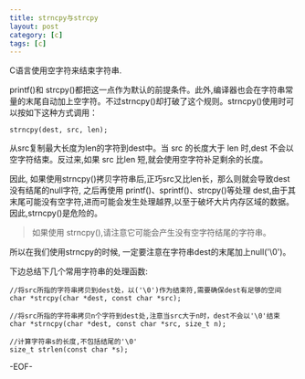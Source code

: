```yaml
---
title: strncpy与strcpy
layout: post
category: [c]
tags: [c]
--- 
```


C语言使用空字符来结束字符串.  

printf()和 strcpy()都把这一点作为默认的前提条件。此外,编译器也会在字符串常量的末尾自动加上空字符。不过strncpy()却打破了这个规则。strncpy()使用时可以按如下这种方式调用：  

    strncpy(dest, src, len);  

从src复制最大长度为len的字符到dest中。当 src 的长度大于 len 时,dest 不会以空字符结束。反过来,如果 src 比len 短,就会使用空字符补足剩余的长度。  

因此, 如果使用strncpy()拷贝字符串后,正巧src又比len长，那么则就会导致dest没有结尾的null字符, 之后再使用 printf()、sprintf()、strcpy()等处理 dest,由于其末尾可能没有空字符,进而可能会发生处理越界,以至于破坏大片内存区域的数据。因此,strncpy()是危险的。

> 如果使用 strncpy(),请注意它可能会产生没有空字符结尾的字符串。

所以在我们使用strncpy的时候, 一定要注意在字符串dest的末尾加上null('\0')。

下边总结下几个常用字符串的处理函数: 

    //将src所指的字符串拷贝到dest处，以('\0')作为结束符,需要确保dest有足够的空间
    char *strcpy(char *dest, const char *src);

    //将src所指的字符串拷贝n个字符到dest处,注意当src大于n时，dest不会以'\0'结束
    char *strncpy(char *dest, const char *src, size_t n);

    //计算字符串s的长度,不包括结尾的'\0'
    size_t strlen(const char *s);  

-EOF-
